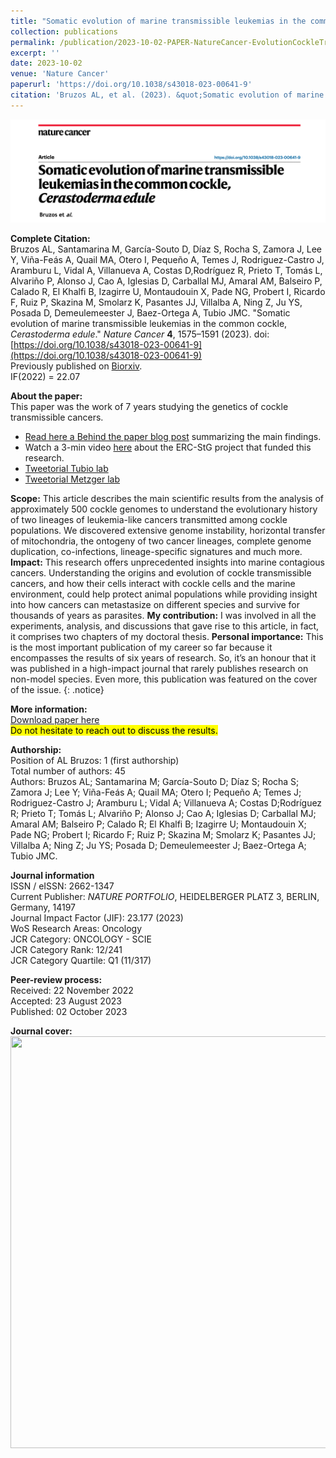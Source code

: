 ```yaml
---
title: "Somatic evolution of marine transmissible leukemias in the common cockle"
collection: publications
permalink: /publication/2023-10-02-PAPER-NatureCancer-EvolutionCockleTransmissibleCancers
excerpt: ''
date: 2023-10-02
venue: 'Nature Cancer'
paperurl: 'https://doi.org/10.1038/s43018-023-00641-9'
citation: 'Bruzos AL, et al. (2023). &quot;Somatic evolution of marine transmissible leukemias in the common cockle, Cerastoderma edule.&quot; <i>Nature Cancer</i>: 4, 1575–1591. doi: https://doi.org/10.1038/s43018-023-00641-9 - JIF(2022) = 22.07 - Journal JCR Category (2022) = D1 (11/317)'
---
```


<img src='/files/papers/2023-10-02-Bruzosetal_NatureCancer_CockleBTNevolution.png' /> 

**Complete Citation:**  
Bruzos AL, Santamarina M, García-Souto D, Díaz S, Rocha S, Zamora J, Lee Y, Viña-Feás A, Quail MA, Otero I, Pequeño A, Temes J, Rodriguez-Castro J, Aramburu L, Vidal A, Villanueva A, Costas D,Rodríguez R, Prieto T, Tomás L, Alvariño P, Alonso J, Cao A, Iglesias D, Carballal MJ, Amaral AM, Balseiro P, Calado R, El Khalfi B, Izagirre U, Montaudouin X, Pade NG, Probert I, Ricardo F, Ruiz P, Skazina M, Smolarz K, Pasantes JJ, Villalba A, Ning Z, Ju YS, Posada D, Demeulemeester J, Baez-Ortega A, Tubio JMC. "Somatic evolution of marine transmissible leukemias in the common cockle, *Cerastoderma edule*." <i>Nature Cancer</i> **4**, 1575–1591 (2023). doi: [https://doi.org/10.1038/s43018-023-00641-9](https://doi.org/10.1038/s43018-023-00641-9)  
Previously published on [Biorxiv](https://www.biorxiv.org/content/10.1101/2022.08.06.503021v1).   
IF(2022) = 22.07  


**About the paper:**  
This paper was the work of 7 years studying the genetics of cockle transmissible cancers.  
* [Read here a Behind the paper blog post](https://cancercommunity.nature.com/posts/evolutionary-insights-into-cockle-transmissible-cancers) summarizing the main findings.  
* Watch a 3-min video [here](https://www.youtube.com/watch?v=Ig3-LggH9Rs&list=PLoM6RxNCUIv89Of2_GZjb7VRvn7uemf5k&index=2) about the ERC-StG project that funded this research.
* [Tweetorial Tubio lab](https://twitter.com/MobileGenomes/status/1708865647327805674)
* [Tweetorial Metzger lab](https://twitter.com/themetzgerm/status/1708958093617635434)

**Scope:** This article describes the main scientific results from the analysis of approximately 500 cockle genomes to understand the evolutionary history of two lineages of leukemia-like cancers transmitted among cockle populations. We discovered extensive genome instability, horizontal transfer of mitochondria, the ontogeny of two cancer lineages, complete genome duplication, co-infections, lineage-specific signatures and much more. 
**Impact:** This research offers unprecedented insights into marine contagious cancers. Understanding the origins and evolution of cockle transmissible cancers, and how their cells interact with cockle cells and the marine environment, could help protect animal populations while providing insight into how cancers can metastasize on different species and survive for thousands of years as parasites.
**My contribution:** I was involved in all the experiments, analysis, and discussions that gave rise to this article, in fact, it comprises two chapters of my doctoral thesis.
**Personal importance:** This is the most important publication of my career so far because it encompasses the results of six years of research. So, it’s an honour that it was published in a high-impact journal that rarely publishes research on non-model species. Even more, this publication was featured on the cover of the issue.
{: .notice}

**More information:**  
[Download paper here](https://ALBruzos.github.io/files/papers/2023-10-02-Bruzosetal_NatureCancer_CockleBTNevolution.pdf)  
<mark>Do not hesitate to reach out to discuss the results.</mark>  

**Authorship:**  
Position of AL Bruzos: 1 (first authorship)  
Total number of authors: 45  
Authors: Bruzos AL; Santamarina M; García-Souto D; Díaz S; Rocha S; Zamora J; Lee Y; Viña-Feás A; Quail MA; Otero I; Pequeño A; Temes J; Rodriguez-Castro J; Aramburu L; Vidal A; Villanueva A; Costas D;Rodríguez R; Prieto T; Tomás L; Alvariño P; Alonso J; Cao A; Iglesias D; Carballal MJ; Amaral AM; Balseiro P; Calado R; El Khalfi B; Izagirre U; Montaudouin X; Pade NG; Probert I; Ricardo F; Ruiz P; Skazina M; Smolarz K; Pasantes JJ; Villalba A; Ning Z; Ju YS; Posada D; Demeulemeester J; Baez-Ortega A; Tubio JMC.  

**Journal information**  
ISSN / eISSN:  2662-1347  
Current Publisher: *NATURE PORTFOLIO*, HEIDELBERGER PLATZ 3, BERLIN, Germany, 14197  
Journal Impact Factor (JIF): 23.177 (2023)  
WoS Research Areas: Oncology  
JCR Category: ONCOLOGY - SCIE  
JCR Category Rank: 12/241  
JCR Category Quartile: Q1 (11/317)    

**Peer-review process:**  
Received: 22 November 2022  
Accepted: 23 August 2023  
Published: 02 October 2023  

**Journal cover:**  
<img src='/files/papers/2023-10-02-Bruzosetal_NatureCancerCover.png' width="526" height="659" />  

